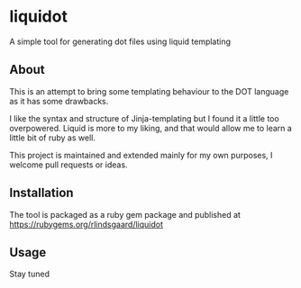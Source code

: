 # liquidot
A simple tool for generating dot files using liquid templating

## About

This is an attempt to bring some templating behaviour to the
DOT language as it has some drawbacks.

I like the syntax and structure of Jinja-templating but I found
it a little too overpowered. Liquid is more to my liking, and
that would allow me to learn a little bit of ruby as well.

This project is maintained and extended mainly for my own purposes,
I welcome pull requests or ideas.

## Installation

The tool is packaged as a ruby gem package and published at
https://rubygems.org/rlindsgaard/liquidot


## Usage
Stay tuned
